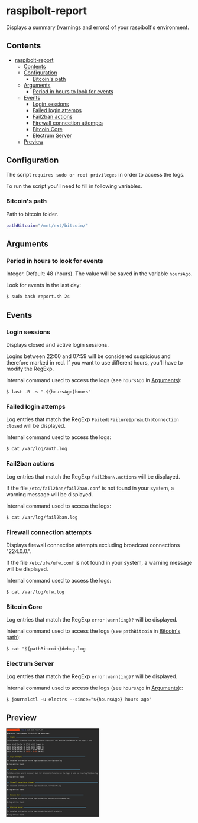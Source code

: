 # raspibolt-report

Displays a summary (warnings and errors) of your raspibolt's environment.

## Contents

- [raspibolt-report](#raspibolt-report)
  - [Contents](#contents)
  - [Configuration](#configuration)
    - [Bitcoin's path](#bitcoins-path)
  - [Arguments](#arguments)
    - [Period in hours to look for events](#period-in-hours-to-look-for-events)
  - [Events](#events)
    - [Login sessions](#login-sessions)
    - [Failed login attemps](#failed-login-attemps)
    - [Fail2ban actions](#fail2ban-actions)
    - [Firewall connection attempts](#firewall-connection-attempts)
    - [Bitcoin Core](#bitcoin-core)
    - [Electrum Server](#electrum-server)
  - [Preview](#preview)

## Configuration

The script `requires sudo or root privileges` in order to access the logs.

To run the script you'll need to fill in following variables.

### Bitcoin's path

Path to bitcoin folder.

```sh
pathBitcoin="/mnt/ext/bitcoin/"
```

## Arguments

### Period in hours to look for events

Integer. Default: 48 (hours). The value will be saved in the variable `hoursAgo`.

Look for events in the last day:

```sh
$ sudo bash report.sh 24
```

## Events

### Login sessions

Displays closed and active login sessions.

Logins between 22:00 and 07:59 will be considered suspicious and therefore marked in red. If you want to use different hours, you'll have to modify the RegExp.

Internal command used to access the logs (see `hoursAgo` in [Arguments](#arguments)):

```
$ last -R -s "-${hoursAgo}hours"
```

### Failed login attemps

Log entries that match the RegExp `Failed|Failure|preauth|Connection closed` will be displayed.

Internal command used to access the logs:

```
$ cat /var/log/auth.log
```

### Fail2ban actions

Log entries that match the RegExp `fail2ban\.actions` will be displayed.

If the file `/etc/fail2ban/fail2ban.conf` is not found in your system, a warning message will be displayed.

Internal command used to access the logs:

```
$ cat /var/log/fail2ban.log
```

### Firewall connection attempts

Displays firewall connection attempts excluding broadcast connections "224.0.0.".

If the file `/etc/ufw/ufw.conf` is not found in your system, a warning message will be displayed.

Internal command used to access the logs:

```
$ cat /var/log/ufw.log
```

### Bitcoin Core

Log entries that match the RegExp `error|warn(ing)?` will be displayed.

Internal command used to access the logs (see `pathBitcoin` in [Bitcoin's path](#bitcoins-path)):

```
$ cat "${pathBitcoin}debug.log
```

### Electrum Server

Log entries that match the RegExp `error|warn(ing)?` will be displayed.

Internal command used to access the logs (see `hoursAgo` in [Arguments](#arguments))::

```
$ journalctl -u electrs --since="${hoursAgo} hours ago"
```

## Preview

<img alt="Preview" src="./preview.jpg" width="50%">

